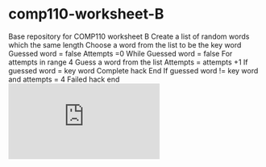 # comp110-worksheet-B
Base repository for COMP110 worksheet B
Create a list of random words which the same length
Choose a word from the list to be the key word
Guessed word = false
Attempts =0
While Guessed word = false
For attempts in range 4
		Guess a word from the list
		Attempts = attempts +1
		If guessed word = key word
		Complete hack
		End
		If guessed word != key word and attempts = 4
		Failed hack
		end
![flowchart](https://github.com/proarua15151/comp110-worksheet-B/blob/master/fallout%204%20hacking%20flowchart.pdf)
